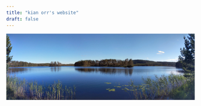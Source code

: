 ```yaml
---
title: "kian orr's website"
draft: false
---
```

![pond in sweden](/sweden.jpg)
<!-- ## hello 🪐
my name is kian johan nils orr and this is my website! :) 
It features different areas of my life, 
like [physics research](/research), [books](/books), and [graphic design](/graphic-design). Above is a pretty pond in Sweden and below are some recent things I've done. -->
